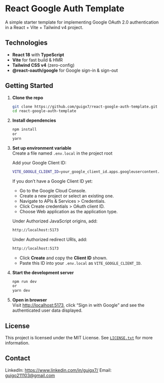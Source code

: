 
# React Google Auth Template

A simple starter template for implementing Google OAuth 2.0 authentication in a React + Vite + Tailwind v4 project.

## Technologies

- **React 18** with **TypeScript**  
- **Vite** for fast build & HMR  
- **Tailwind CSS v4** (zero-config)  
- **@react-oauth/google** for Google sign-in & sign-out

## Getting Started

1. **Clone the repo**  
   ```bash
   git clone https://github.com/guigx7/react-google-auth-template.git
   cd react-google-auth-template
   ```
2. **Install dependencies**  
   ```bash
   npm install
   or
   yarn
   ```
3. **Set up environment variable**  
   Create a file named `.env.local` in the project root
   
   Add your Google Client ID:
   ```bash
   VITE_GOOGLE_CLIENT_ID=your_google_client_id.apps.googleusercontent.com  
   ```
   If you don’t have a Google Client ID yet:
	- Go to the Google Cloud Console.
	- Create a new project or select an existing one.
	- Navigate to APIs & Services > Credentials.
	- Click Create credentials > OAuth client ID.
	- Choose Web application as the application type.
	
	Under Authorized JavaScript origins, add:
	```bash
   http://localhost:5173 
   ```
   Under Authorized redirect URIs, add:
	```bash
   http://localhost:5173 
   ```
	-  Click **Create** and copy the **Client ID** shown.
	- Paste this ID into your `.env.local` as `VITE_GOOGLE_CLIENT_ID`.
4. **Start the development server**  
   ```bash
   npm run dev
   or
   yarn dev
   ```
5. **Open in browser**  
Visit [http://localhost:5173](http://localhost:5173), click “Sign in with Google” and see the authenticated user data displayed.

## License
This project is licensed under the MIT License. See [`LICENSE.txt`](https://github.com/guigx7/react-google-auth-template/blob/main/LICENSE) for more information.

## Contact
LinkedIn: https://www.linkedin.com/in/guigx7/
Email: guigo211103@gmail.com

  
